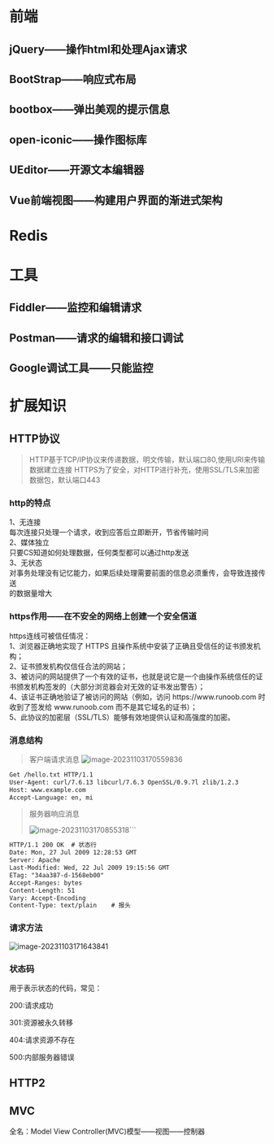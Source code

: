 # 前端
## jQuery——操作html和处理Ajax请求
## BootStrap——响应式布局
## bootbox——弹出美观的提示信息
## open-iconic——操作图标库
## UEditor——开源文本编辑器
## Vue前端视图——构建用户界面的渐进式架构

# Redis

# 工具
## Fiddler——监控和编辑请求
## Postman——请求的编辑和接口调试
## Google调试工具——只能监控

# 扩展知识
## HTTP协议
> HTTP基于TCP/IP协议来传递数据，明文传输，默认端口80,使用URI来传输数据建立连接
> HTTPS为了安全，对HTTP进行补充，使用SSL/TLS来加密数据包，默认端口443
### http的特点
<p>
1、无连接<br>
每次连接只处理一个请求，收到应答后立即断开，节省传输时间<br>
2、媒体独立<br>
只要CS知道如何处理数据，任何类型都可以通过http发送<br>
3、无状态<br>
对事务处理没有记忆能力，如果后续处理需要前面的信息必须重传，会导致连接传送<br>
的数据量增大</p>

### https作用——在不安全的网络上创建一个安全信道
<p>https连线可被信任情况：<br>
1、浏览器正确地实现了 HTTPS 且操作系统中安装了正确且受信任的证书颁发机构；<br>
2、证书颁发机构仅信任合法的网站；<br>
3、被访问的网站提供了一个有效的证书，也就是说它是一个由操作系统信任的证书颁发机构签发的（大部分浏览器会对无效的证书发出警告）；<br>
4、该证书正确地验证了被访问的网站（例如，访问 https://www.runoob.com 时收到了签发给 www.runoob.com 而不是其它域名的证书）；<br>
5、此协议的加密层（SSL/TLS）能够有效地提供认证和高强度的加密。</p>

### 消息结构
> 客户端请求消息
> ![image-20231103170559836](C:\Users\lulul\AppData\Roaming\Typora\typora-user-images\image-20231103170559836.png)
```html
Get /hello.txt HTTP/1.1
User-Agent: curl/7.6.13 libcurl/7.6.3 OpenSSL/0.9.7l zlib/1.2.3
Host: www.example.com
Accept-Language: en, mi
```
> 服务器响应消息
>
> ![image-20231103170855318](C:\Users\lulul\AppData\Roaming\Typora\typora-user-images\image-20231103170855318.png)```

```html
HTTP/1.1 200 OK  # 状态行
Date: Mon, 27 Jul 2009 12:28:53 GMT	
Server: Apache
Last-Modified: Wed, 22 Jul 2009 19:15:56 GMT
ETag: "34aa387-d-1568eb00"
Accept-Ranges: bytes
Content-Length: 51
Vary: Accept-Encoding
Content-Type: text/plain	# 报头
```

### 请求方法

![image-20231103171643841](C:\Users\lulul\AppData\Roaming\Typora\typora-user-images\image-20231103171643841.png)



### 状态码

用于表示状态的代码，常见：

200:请求成功

301:资源被永久转移

404:请求资源不存在

500:内部服务器错误

## HTTP2

## MVC

全名：Model View Controller(MVC)模型——视图——控制器

